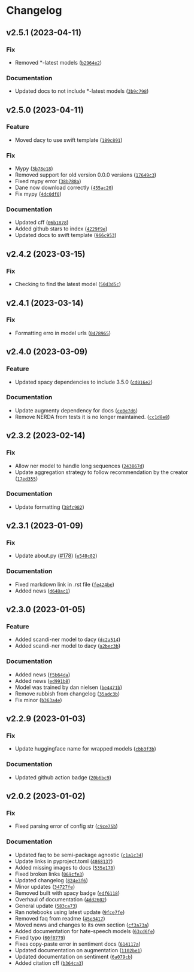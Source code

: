 # Changelog

<!--next-version-placeholder-->

## v2.5.1 (2023-04-11)
### Fix
* Removed *-latest models ([`b2964e2`](https://github.com/centre-for-humanities-computing/DaCy/commit/b2964e28881e92edfebe1bdbbcf12dd09d9d043c))

### Documentation
* Updated docs to not include *-latest models ([`3b9c798`](https://github.com/centre-for-humanities-computing/DaCy/commit/3b9c798e794e0f42fa9990f8537c1f591c031553))

## v2.5.0 (2023-04-11)
### Feature
* Moved dacy to use swift template ([`189c891`](https://github.com/centre-for-humanities-computing/DaCy/commit/189c891323f1ff083d1800fc3acd435c456fd1b5))

### Fix
* Mypy ([`3b78e18`](https://github.com/centre-for-humanities-computing/DaCy/commit/3b78e18ef93a09fe2d152a5b9790c521ecffeb02))
* Removed support for old version 0.0.0 versions ([`17649c3`](https://github.com/centre-for-humanities-computing/DaCy/commit/17649c31fb30cd083d1864b1e9b38389bb543cfd))
* Fixed mypy error ([`38b788a`](https://github.com/centre-for-humanities-computing/DaCy/commit/38b788a16ce9e9d4cf5033984c8331bdfbdc7f46))
* Dane now download correctly ([`455ac20`](https://github.com/centre-for-humanities-computing/DaCy/commit/455ac201dadd7047b044cd76a98944244fdf9dd9))
* Fix mypy ([`4dc0df0`](https://github.com/centre-for-humanities-computing/DaCy/commit/4dc0df0158679ffc66ea9dbae6fcf54576340d88))

### Documentation
* Updated cff ([`06b1878`](https://github.com/centre-for-humanities-computing/DaCy/commit/06b187864a5da1f4646645f8da92625c4cf4300c))
* Added github stars to index ([`4229f9e`](https://github.com/centre-for-humanities-computing/DaCy/commit/4229f9eb5eff5b2e5d2e8aaa5747b5dc94ca5134))
* Updated docs to swift template ([`966c953`](https://github.com/centre-for-humanities-computing/DaCy/commit/966c95367ea281f3c89bbad9691da51bc0413de8))

## v2.4.2 (2023-03-15)
### Fix
* Checking to find the latest model ([`50d3d5c`](https://github.com/centre-for-humanities-computing/DaCy/commit/50d3d5c420861af3746b42a80f6a2054c8840cdd))

## v2.4.1 (2023-03-14)
### Fix
* Formatting erro in model urls ([`0478965`](https://github.com/centre-for-humanities-computing/DaCy/commit/04789655654dedae3f6e61a884fa084fe546f429))

## v2.4.0 (2023-03-09)
### Feature
* Updated spacy dependencies to include 3.5.0 ([`cd016e2`](https://github.com/centre-for-humanities-computing/DaCy/commit/cd016e2179c4c3073718f99301499001e0ff2af7))

### Documentation
* Update augmenty dependency for docs ([`ce0e7d6`](https://github.com/centre-for-humanities-computing/DaCy/commit/ce0e7d626006d849d97a5a78d0f4505c6c260f15))
* Remove NERDA from tests it is no longer maintained. ([`cc1d8e8`](https://github.com/centre-for-humanities-computing/DaCy/commit/cc1d8e82d756f0fd56c6d94ec92c87510810e2e2))

## v2.3.2 (2023-02-14)
### Fix
* Allow ner model to handle long sequences ([`243867d`](https://github.com/centre-for-humanities-computing/DaCy/commit/243867daf0c873a7b59ee6d7459c4a0446332eca))
* Update aggregation strategy to follow recommendation by the creator ([`17ed355`](https://github.com/centre-for-humanities-computing/DaCy/commit/17ed3551c1898d5c5028fce9534b0166177e6c67))

### Documentation
* Update formatting ([`38fc982`](https://github.com/centre-for-humanities-computing/DaCy/commit/38fc98238b5608486a0d816db2131ebdfd204123))

## v2.3.1 (2023-01-09)
### Fix
* Update about.py ([#178](https://github.com/centre-for-humanities-computing/DaCy/issues/178)) ([`e548c82`](https://github.com/centre-for-humanities-computing/DaCy/commit/e548c8218f8612173948ef2f423024ddf950109a))

### Documentation
* Fixed markdown link in .rst file ([`fe424be`](https://github.com/centre-for-humanities-computing/DaCy/commit/fe424bebdb5b92c1b9af8f9c99a5ed4e4a00f68c))
* Added news ([`d648ac1`](https://github.com/centre-for-humanities-computing/DaCy/commit/d648ac10d139ff20fa4fe32a98acc65ec6c88ec5))

## v2.3.0 (2023-01-05)
### Feature
* Added scandi-ner model to dacy ([`dc2a514`](https://github.com/centre-for-humanities-computing/DaCy/commit/dc2a51491eba86c480c000c6707e6a4c572feae5))
* Added scandi-ner model to dacy ([`a2bec3b`](https://github.com/centre-for-humanities-computing/DaCy/commit/a2bec3bc43296aeb4b7f9059e9123ed48b18e5c2))

### Documentation
* Added news ([`f5b64da`](https://github.com/centre-for-humanities-computing/DaCy/commit/f5b64dae0925bd8d7709c29238d860f9297bf761))
* Added news ([`ed991b8`](https://github.com/centre-for-humanities-computing/DaCy/commit/ed991b816da732e1c9bbb5aaa55175597b34fcc7))
* Model was trained by dan nielsen ([`be4471b`](https://github.com/centre-for-humanities-computing/DaCy/commit/be4471bdcaf1ce33f51e0e4e8e4382e53a10f0ea))
* Remove rubbish from changelog ([`35adc3b`](https://github.com/centre-for-humanities-computing/DaCy/commit/35adc3b347600104d68cd03c05b8677078cda6fc))
* Fix minor ([`b363a4e`](https://github.com/centre-for-humanities-computing/DaCy/commit/b363a4e8cb4b7dc0b0e172b24fecde0eac675197))

## v2.2.9 (2023-01-03)
### Fix
* Update huggingface name for wrapped models ([`cbb3f3b`](https://github.com/centre-for-humanities-computing/DaCy/commit/cbb3f3b53454ecb660044037ed1854c278047055))

### Documentation
* Updated github action badge ([`20b6bc9`](https://github.com/centre-for-humanities-computing/DaCy/commit/20b6bc9ca481232220e9b6b2d35683d17bb51889))

## v2.0.2 (2023-01-02)
### Fix
* Fixed parsing error of config str ([`c9ce75b`](https://github.com/centre-for-humanities-computing/DaCy/commit/c9ce75bc4db3cde60f127b463ea6b6bdc1507bf4))

### Documentation
* Updated faq to be semi-package agnostic ([`c1a1c34`](https://github.com/centre-for-humanities-computing/DaCy/commit/c1a1c34d6fd08d243d19dbf78228852878e3d6c3))
* Update links in pyproject.toml ([`4868137`](https://github.com/centre-for-humanities-computing/DaCy/commit/486813788741d894112b5422bbd1d033c522fac5))
* Added missing images to docs ([`535e170`](https://github.com/centre-for-humanities-computing/DaCy/commit/535e17081f080cffad5c104bbff4e771b5053516))
* Fixed broken links ([`069cfe3`](https://github.com/centre-for-humanities-computing/DaCy/commit/069cfe3e793d6bad6be9bed22e86c122a17b4b8e))
* Updated changelog ([`824e3f6`](https://github.com/centre-for-humanities-computing/DaCy/commit/824e3f636ea9d9515909c6bae4211427fdd29855))
* Minor updates ([`34727fe`](https://github.com/centre-for-humanities-computing/DaCy/commit/34727fe086af6f7dfecc8e07d74b029b525575b4))
* Removed built with spacy badge ([`edf6118`](https://github.com/centre-for-humanities-computing/DaCy/commit/edf6118f7121ba6e729a37f4818237c8c384bf14))
* Overhaul of documentation ([`4dd2602`](https://github.com/centre-for-humanities-computing/DaCy/commit/4dd2602b04a9284037c83db6d7f25dbfbea88a17))
* General update ([`583ca73`](https://github.com/centre-for-humanities-computing/DaCy/commit/583ca7348d468badc232083ad17e1fdb21021001))
* Ran notebooks using latest update ([`9fce7fe`](https://github.com/centre-for-humanities-computing/DaCy/commit/9fce7febc0a434a2a6baaf2227741de331c63239))
* Removed faq from readme ([`45e3417`](https://github.com/centre-for-humanities-computing/DaCy/commit/45e341705f3129b8f53fd9cb9b7525bd5d40d44d))
* Moved news and changes to its own section ([`cf3a73a`](https://github.com/centre-for-humanities-computing/DaCy/commit/cf3a73af86cbe2d6aeec040125be394ee30b627e))
* Added documentation for hate-speech models ([`63cd6fe`](https://github.com/centre-for-humanities-computing/DaCy/commit/63cd6fe6fd52a63df431e62bb1672e91b9c9c2f3))
* Fixed typo ([`60f0779`](https://github.com/centre-for-humanities-computing/DaCy/commit/60f0779f74021b86b8ab584fe4137fba3314b7f6))
* Fixes copy-paste error in sentiment docs ([`614117a`](https://github.com/centre-for-humanities-computing/DaCy/commit/614117af65c0b863d4390fd3c4ea573827dfb28c))
* Updated documentation on augmentation ([`1102be1`](https://github.com/centre-for-humanities-computing/DaCy/commit/1102be18fb6d822f883ef9eb695871386215e2df))
* Updated documentation on sentiment ([`6a079cb`](https://github.com/centre-for-humanities-computing/DaCy/commit/6a079cb3e40a785bb24e39936469c3753b157a69))
* Added citation cff ([`b364ca3`](https://github.com/centre-for-humanities-computing/DaCy/commit/b364ca36075e524e6ea4c11984ada43d726cad04))
